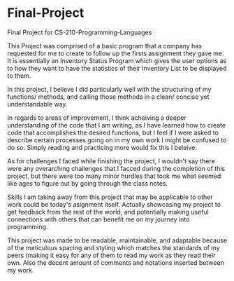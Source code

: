 # Final-Project
Final Project for CS-210-Programming-Languages

This Project was comprised of a basic program that a company has requested for me to create to follow up the firsts assignment they gave me. It is essentially an Inventory Status Program which gives the user options as to how they want to have the statistics of their Inventory List to be displayed to them.

In this project, I believe I did particularly well with the structuring of my functions/ methods, and calling those methods in a clean/ concise yet understandable way. 

In regards to areas of improvement, I think acheiving a deeper understanding of the code that I am writing, as I have learned how to create code that accomplishes the desired functions, but I feel if I were asked to describe certain processes going on in my own work I might be confused to do so. Simply reading and practicing more would fix this I beleive. 

As for challenges I faced while finishing the project, I wouldn't say there were any overarching challenges that I facced during the completion of this project, but there were too many minor hurdles that took me what seemed like ages to figure out by going through the class notes.

Skills I am taking away from this project that may be applicable to other work could be today's asignment itself. Actually showcasing my project to get feedback from the rest of the world, and potentially making useful connections with others that can benefit me on my journey into programming. 

This project was made to be readable, maintainable, and adaptable because of the meticulous spacing and styling which matches the standards of my peers (making it easy for any of them to read my work as they read their own. Also the decent amount of comments and notations inserted between my work.
